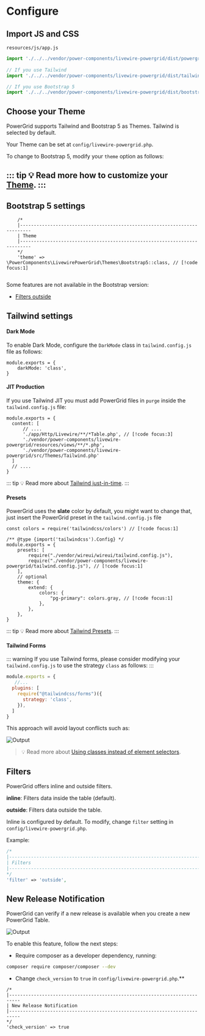 # Configure

## Import JS and CSS

`resources/js/app.js`

```javascript
import './../../vendor/power-components/livewire-powergrid/dist/powergrid'
 
// If you use Tailwind 
import './../../vendor/power-components/livewire-powergrid/dist/tailwind.css'

// If you use Bootstrap 5 
import './../../vendor/power-components/livewire-powergrid/dist/bootstrap5.css'
```

## Choose your Theme

PowerGrid supports Tailwind and Bootstrap 5 as Themes. Tailwind is selected by default.

Your Theme can be set at `config/livewire-powergrid.php`.

To change to Bootstrap 5, modify your `theme` option as follows:

::: tip
💡 Read more how to customize your [Theme](../table/custom-theme).
::: 
--- 

## Bootstrap 5 settings
```php{6}
    /*
    |--------------------------------------------------------------------------
    | Theme
    |--------------------------------------------------------------------------
    */
    'theme' => \PowerComponents\LivewirePowerGrid\Themes\Bootstrap5::class, // [!code focus:1]
    
```

Some features are not available in the Bootstrap version:
* [Filters outside](configure?id=_7-filters)

## Tailwind settings

#### Dark Mode

To enable Dark Mode, configure the `DarkMode` class in `tailwind.config.js` file as follows:

```javascript{2}
module.exports = {
    darkMode: 'class',
}
```

#### JIT Production

If you use Tailwind JIT you must add PowerGrid files in `purge` inside the `tailwind.config.js` file:

```javascript{4-6}
module.exports = {
  content: [
      // ....
      './app/Http/Livewire/**/*Table.php', // [!code focus:3]
      './vendor/power-components/livewire-powergrid/resources/views/**/*.php',
      './vendor/power-components/livewire-powergrid/src/Themes/Tailwind.php'
  ]
  // ....
}
```

::: tip
💡 Read more about [Tailwind just-in-time](https://tailwindcss.com/docs/just-in-time-mode).
:::

#### Presets

PowerGrid uses the **slate** color by default, you might want to change that, just insert the PowerGrid preset in the `tailwind.config.js` file

```js{7,13}
const colors = require('tailwindcss/colors') // [!code focus:1]

/** @type {import('tailwindcss').Config} */
module.exports = {
    presets: [
        require("./vendor/wireui/wireui/tailwind.config.js"),
        require("./vendor/power-components/livewire-powergrid/tailwind.config.js"), // [!code focus:1]
    ],
    // optional
    theme: {
        extend: {
            colors: {
                "pg-primary": colors.gray, // [!code focus:1]
            },
        },
    },
}
```

::: tip
💡 Read more about [Tailwind Presets](https://tailwindcss.com/docs/presets).
:::

#### Tailwind Forms

::: warning
If you use Tailwind forms, please consider modifying your `tailwind.config.js` to use the strategy `class` as follows:
:::

```javascript
module.exports = {
   //...
  plugins: [
    require("@tailwindcss/forms")({
      strategy: 'class',
    }),
  ]
}
```

This approach will avoid layout conflicts such as:

![Output](/_media/conflict_tailwindforms.png)

> 💡 Read more about [Using classes instead of element selectors](https://github.com/tailwindlabs/tailwindcss-forms#using-classes-instead-of-element-selectors).

## Filters

PowerGrid offers inline and outside filters.

**inline**: Filters data inside the table (default).

**outside**: Filters data outside the table.

Inline is configured by default. To modify, change `filter` setting in `config/livewire-powergrid.php`.

Example:

```php
/*
|--------------------------------------------------------------------------
| Filters
|--------------------------------------------------------------------------
*/
'filter' => 'outside',
```

## New Release Notification

PowerGrid can verify if a new release is available when you create a new PowerGrid Table.

![Output](/_media/notify_update.png)

To enable this feature, follow the next steps:

* Require composer as a developer dependency, running:

 ```bash
 composer require composer/composer --dev
 ```

* Change `check_version` to `true` in `config/livewire-powergrid.php`.**

```php{6}
/*
|--------------------------------------------------------------------------
| New Release Notification
|--------------------------------------------------------------------------
*/
'check_version' => true
```

